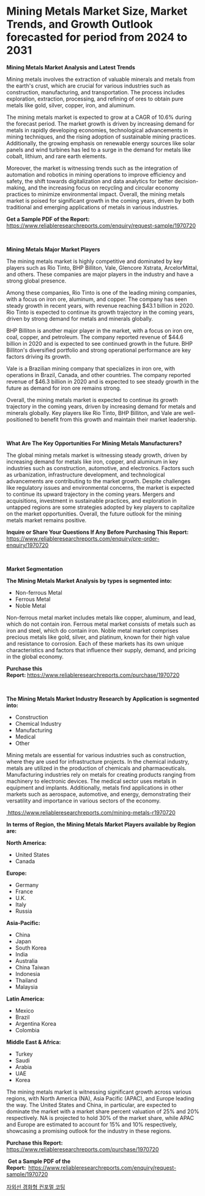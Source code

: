 <p><h1>Mining Metals Market Size, Market Trends, and Growth Outlook forecasted for period from 2024 to 2031</h1></p><p><strong>Mining Metals Market Analysis and Latest Trends</strong></p>
<p><p>Mining metals involves the extraction of valuable minerals and metals from the earth's crust, which are crucial for various industries such as construction, manufacturing, and transportation. The process includes exploration, extraction, processing, and refining of ores to obtain pure metals like gold, silver, copper, iron, and aluminum.</p><p>The mining metals market is expected to grow at a CAGR of 10.6% during the forecast period. The market growth is driven by increasing demand for metals in rapidly developing economies, technological advancements in mining techniques, and the rising adoption of sustainable mining practices. Additionally, the growing emphasis on renewable energy sources like solar panels and wind turbines has led to a surge in the demand for metals like cobalt, lithium, and rare earth elements.</p><p>Moreover, the market is witnessing trends such as the integration of automation and robotics in mining operations to improve efficiency and safety, the shift towards digitalization and data analytics for better decision-making, and the increasing focus on recycling and circular economy practices to minimize environmental impact. Overall, the mining metals market is poised for significant growth in the coming years, driven by both traditional and emerging applications of metals in various industries.</p></p>
<p><strong>Get a Sample PDF of the Report:&nbsp;</strong> <a href="https://www.reliableresearchreports.com/enquiry/request-sample/1970720">https://www.reliableresearchreports.com/enquiry/request-sample/1970720</a></p>
<p>&nbsp;</p>
<p><strong>Mining Metals Major Market Players</strong></p>
<p><p>The mining metals market is highly competitive and dominated by key players such as Rio Tinto, BHP Billiton, Vale, Glencore Xstrata, ArcelorMittal, and others. These companies are major players in the industry and have a strong global presence.</p><p>Among these companies, Rio Tinto is one of the leading mining companies, with a focus on iron ore, aluminum, and copper. The company has seen steady growth in recent years, with revenue reaching $43.1 billion in 2020. Rio Tinto is expected to continue its growth trajectory in the coming years, driven by strong demand for metals and minerals globally.</p><p>BHP Billiton is another major player in the market, with a focus on iron ore, coal, copper, and petroleum. The company reported revenue of $44.6 billion in 2020 and is expected to see continued growth in the future. BHP Billiton's diversified portfolio and strong operational performance are key factors driving its growth.</p><p>Vale is a Brazilian mining company that specializes in iron ore, with operations in Brazil, Canada, and other countries. The company reported revenue of $46.3 billion in 2020 and is expected to see steady growth in the future as demand for iron ore remains strong.</p><p>Overall, the mining metals market is expected to continue its growth trajectory in the coming years, driven by increasing demand for metals and minerals globally. Key players like Rio Tinto, BHP Billiton, and Vale are well-positioned to benefit from this growth and maintain their market leadership.</p></p>
<p>&nbsp;</p>
<p><strong>What Are The Key Opportunities For Mining Metals Manufacturers?</strong></p>
<p><p>The global mining metals market is witnessing steady growth, driven by increasing demand for metals like iron, copper, and aluminum in key industries such as construction, automotive, and electronics. Factors such as urbanization, infrastructure development, and technological advancements are contributing to the market growth. Despite challenges like regulatory issues and environmental concerns, the market is expected to continue its upward trajectory in the coming years. Mergers and acquisitions, investment in sustainable practices, and exploration in untapped regions are some strategies adopted by key players to capitalize on the market opportunities. Overall, the future outlook for the mining metals market remains positive.</p></p>
<p><strong>Inquire or Share Your Questions If Any Before Purchasing This Report:</strong> <a href="https://www.reliableresearchreports.com/enquiry/pre-order-enquiry/1970720">https://www.reliableresearchreports.com/enquiry/pre-order-enquiry/1970720</a></p>
<p>&nbsp;</p>
<p><strong>Market Segmentation</strong></p>
<p><strong>The Mining Metals Market Analysis by types is segmented into:</strong></p>
<p><ul><li>Non-ferrous Metal</li><li>Ferrous Metal</li><li>Noble Metal</li></ul></p>
<p><p>Non-ferrous metal market includes metals like copper, aluminum, and lead, which do not contain iron. Ferrous metal market consists of metals such as iron and steel, which do contain iron. Noble metal market comprises precious metals like gold, silver, and platinum, known for their high value and resistance to corrosion. Each of these markets has its own unique characteristics and factors that influence their supply, demand, and pricing in the global economy.</p></p>
<p><strong>Purchase this Report:&nbsp;</strong><a href="https://www.reliableresearchreports.com/purchase/1970720">https://www.reliableresearchreports.com/purchase/1970720</a></p>
<p>&nbsp;</p>
<p><strong>The Mining Metals Market Industry Research by Application is segmented into:</strong></p>
<p><ul><li>Construction</li><li>Chemical Industry</li><li>Manufacturing</li><li>Medical</li><li>Other</li></ul></p>
<p><p>Mining metals are essential for various industries such as construction, where they are used for infrastructure projects. In the chemical industry, metals are utilized in the production of chemicals and pharmaceuticals. Manufacturing industries rely on metals for creating products ranging from machinery to electronic devices. The medical sector uses metals in equipment and implants. Additionally, metals find applications in other markets such as aerospace, automotive, and energy, demonstrating their versatility and importance in various sectors of the economy.</p></p>
<p><a href="https://www.reliableresearchreports.com/mining-metals-r1970720">&nbsp;https://www.reliableresearchreports.com/mining-metals-r1970720</a></p>
<p><strong>In terms of Region, the Mining Metals Market Players available by Region are:</strong></p>
<p>
    <p> <strong> North America: </strong>
        <ul>
            <li>United States</li>
            <li>Canada</li>
        </ul>
        </p> 
    <p> <strong> Europe: </strong>
        <ul>
            <li>Germany</li>
            <li>France</li>
            <li>U.K.</li>
            <li>Italy</li>
            <li>Russia</li>
        </ul>
        </p> 
    <p> <strong> Asia-Pacific: </strong>
        <ul>
            <li>China</li>
            <li>Japan</li>
            <li>South Korea</li>
            <li>India</li>
            <li>Australia</li>
            <li>China Taiwan</li>
            <li>Indonesia</li>
            <li>Thailand</li>
            <li>Malaysia</li>
        </ul>
        </p> 
    <p> <strong> Latin America: </strong>
        <ul>
            <li>Mexico</li>
            <li>Brazil</li>
            <li>Argentina Korea</li>
            <li>Colombia</li>
        </ul>
        </p> 
    <p> <strong> Middle East & Africa: </strong>
        <ul>
            <li>Turkey</li>
            <li>Saudi</li>
            <li>Arabia</li>
            <li>UAE</li>
            <li>Korea</li>
        </ul>
    </p>
    </p>
<p><p>The mining metals market is witnessing significant growth across various regions, with North America (NA), Asia Pacific (APAC), and Europe leading the way. The United States and China, in particular, are expected to dominate the market with a market share percent valuation of 25% and 20% respectively. NA is projected to hold 30% of the market share, while APAC and Europe are estimated to account for 15% and 10% respectively, showcasing a promising outlook for the industry in these regions.</p></p>
<p><strong>Purchase this Report: </strong><a href="https://www.reliableresearchreports.com/purchase/1970720">https://www.reliableresearchreports.com/purchase/1970720</a></p>
<p>&nbsp;<strong>Get a Sample PDF of the Report:&nbsp;&nbsp;</strong><a href="https://www.reliableresearchreports.com/enquiry/request-sample/1970720">https://www.reliableresearchreports.com/enquiry/request-sample/1970720</a></p>
<p><strong></strong></p>
<p><p><a href="https://github.com/ZacharyScthmitt4465/Market-Research-Report-List-2/blob/main/5757873118512.md">자외선 경화형 컨포멀 코팅</a></p></p>